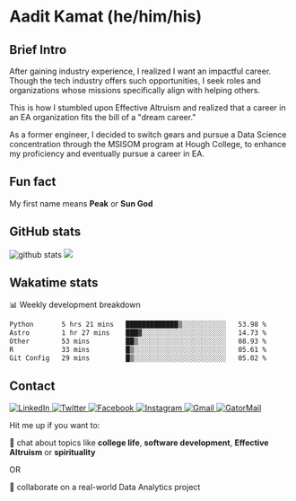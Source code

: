 # Aadit Kamat (he/him/his)

## Brief Intro
After gaining industry experience, I realized I want an impactful career. Though the tech industry offers such opportunities, I seek roles and organizations whose missions specifically align with helping others.

This is how I stumbled upon Effective Altruism and realized that a career in an EA organization fits the bill of a "dream career."

As a former engineer, I decided to switch gears and pursue a Data Science concentration through the MSISOM program at Hough College, to enhance my proficiency and eventually pursue a career in EA.

## Fun fact
My first name means **Peak** or **Sun God**

## GitHub stats
<img src="https://github-readme-stats.vercel.app/api?username=aaditkamat&show_icons=true&theme=react" alt="github stats" /> <img src="https://github-readme-streak-stats.herokuapp.com/?user=aaditkamat&theme=react" />

## Wakatime stats
📊 Weekly development breakdown
<!--START_SECTION:waka-->

```txt
Python       5 hrs 21 mins   █████████████▒░░░░░░░░░░░   53.98 %
Astro        1 hr 27 mins    ███▓░░░░░░░░░░░░░░░░░░░░░   14.73 %
Other        53 mins         ██▒░░░░░░░░░░░░░░░░░░░░░░   08.93 %
R            33 mins         █▒░░░░░░░░░░░░░░░░░░░░░░░   05.61 %
Git Config   29 mins         █▒░░░░░░░░░░░░░░░░░░░░░░░   05.02 %
```

<!--END_SECTION:waka-->

## Contact
<p>
<a href="https://www.linkedin.com/in/aaditkamat">
		<img alt="LinkedIn" src="https://img.shields.io/badge/LinkedIn-0077B5?style=for-the-badge&logo=linkedin&logoColor=white" />
</a>
<a href="https://twitter.com/aaditkamat">
		<img alt="Twitter" src="https://img.shields.io/badge/Twitter-1DA1F2?style=for-the-badge&logo=twitter&logoColor=white" />
</a>
<a href="https://facebook.com/AaditKam">
		<img alt="Facebook" src="https://img.shields.io/badge/Facebook-1877F2?style=for-the-badge&logo=facebook&logoColor=white" />
</a>
<a href="https://instagram.com/aadit_kamat/">
  <img alt="Instagram" src="https://img.shields.io/badge/Instagram-E4405F?style=for-the-badge&logo=instagram&logoColor=white"/>
</a>
<a href="mailto:playful_gambit0f@icloud.com">
   <img alt="Gmail" src="https://img.shields.io/badge/Gmail-D14836?style=for-the-badge&logo=gmail&logoColor=white"/>
</a>
<a href="mailto:aadit.kamat@ufl.edu">
   <img alt="GatorMail" src="https://img.shields.io/badge/Microsoft_Outlook-0078D4?style=for-the-badge&logo=microsoft-outlook&logoColor=white"/>
</a>
</p>

Hit me up if you want to:

💬 chat about topics like **college life**, **software development**, **Effective Altruism** or **spirituality**

OR

👯 collaborate on a real-world Data Analytics project
